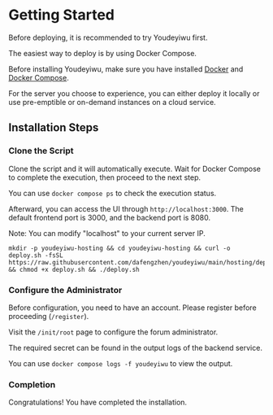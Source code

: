 # Getting Started

Before deploying, it is recommended to try Youdeyiwu first.

The easiest way to deploy is by using Docker Compose.

Before installing Youdeyiwu, make sure you have installed [Docker](https://docs.docker.com/install) and [Docker Compose](https://docs.docker.com/compose/install).

For the server you choose to experience, you can either deploy it locally or use pre-emptible or on-demand instances on a cloud service.

## Installation Steps

### Clone the Script

Clone the script and it will automatically execute. Wait for Docker Compose to complete the execution, then proceed to the next step.

You can use ```docker compose ps``` to check the execution status.

Afterward, you can access the UI through ```http://localhost:3000```. The default frontend port is 3000, and the backend port is 8080.

Note: You can modify "localhost" to your current server IP.

```shell
mkdir -p youdeyiwu-hosting && cd youdeyiwu-hosting && curl -o deploy.sh -fsSL https://raw.githubusercontent.com/dafengzhen/youdeyiwu/main/hosting/deploy.sh && chmod +x deploy.sh && ./deploy.sh
```

### Configure the Administrator

Before configuration, you need to have an account. Please register before proceeding (```/register```).

Visit the ```/init/root``` page to configure the forum administrator.

The required secret can be found in the output logs of the backend service.

You can use ```docker compose logs -f youdeyiwu``` to view the output.

### Completion

Congratulations! You have completed the installation.
